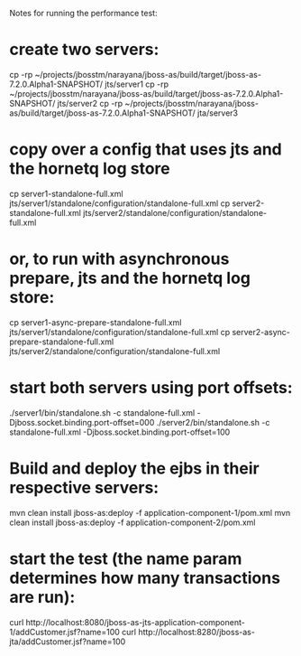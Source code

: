 Notes for running the performance test:

# create two servers:
cp -rp ~/projects/jbosstm/narayana/jboss-as/build/target/jboss-as-7.2.0.Alpha1-SNAPSHOT/ jts/server1
cp -rp ~/projects/jbosstm/narayana/jboss-as/build/target/jboss-as-7.2.0.Alpha1-SNAPSHOT/ jts/server2
cp -rp ~/projects/jbosstm/narayana/jboss-as/build/target/jboss-as-7.2.0.Alpha1-SNAPSHOT/ jta/server3

# copy over a config that uses jts and the hornetq log store
cp server1-standalone-full.xml jts/server1/standalone/configuration/standalone-full.xml
cp server2-standalone-full.xml jts/server2/standalone/configuration/standalone-full.xml

# or, to run with asynchronous prepare, jts and the hornetq log store:
cp server1-async-prepare-standalone-full.xml jts/server1/standalone/configuration/standalone-full.xml
cp server2-async-prepare-standalone-full.xml jts/server2/standalone/configuration/standalone-full.xml

# start both servers using port offsets:
./server1/bin/standalone.sh -c standalone-full.xml -Djboss.socket.binding.port-offset=000
./server2/bin/standalone.sh -c standalone-full.xml -Djboss.socket.binding.port-offset=100

# Build and deploy the ejbs in their respective servers:

mvn clean install jboss-as:deploy -f application-component-1/pom.xml
mvn clean install jboss-as:deploy -f application-component-2/pom.xml

# start the test (the name param determines how many transactions are run):
curl http://localhost:8080/jboss-as-jts-application-component-1/addCustomer.jsf?name=100
curl http://localhost:8280/jboss-as-jta/addCustomer.jsf?name=100

